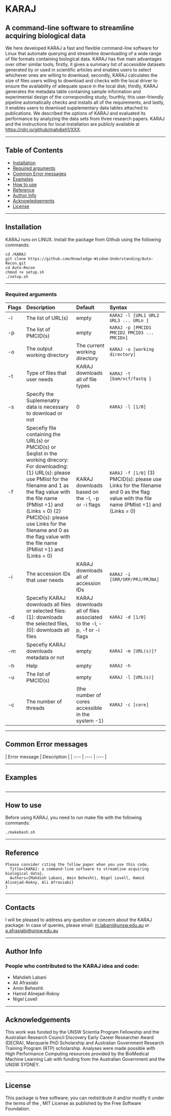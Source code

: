 

KARAJ
=================================================================================

## A command-line software to streamline acquiring biological data

We here developed KARAJ a fast and flexible command-line software for Linux that automate querying and streamline downloading of a wide range of file formats containing biological data. KARAJ has five main advantages over other similar tools; firstly, it gives a summary list of accessible datasets generated by or used in scientific articles and enables users to select whichever ones are willing to download; secondly, KARAJ calculates the size of files users willing to download and checks with the local driver to ensure the availability of adequate space in the local disk; thirdly, KARAJ generates the metadata table containing sample information and experimental design of the corresponding study; fourthly, this user-friendly pipeline automatically checks and installs all of the requirements, and lastly, it enables users to download supplementary data tables  attached to publications. We described the options of KARAJ and evaluated its performance by analyzing the data sets from three research papers. KARAJ and the instructions for local installation are publicly available at https://rdrr.io/github/mahdieh1/XXX.


--------------------------------------------------------------------------------------------------------------------------------------------

## Table of Contents

- [Installation](#installation)
- [Required arguments](#required-arguments)
- [Common Error messages](#common-error-messages)
- [Examples](#examples)
- [How to use](#how-to-use)
- [Reference](#reference)
- [Author Info](#author-info)
- [Acknowledgements](#acknowledgements)
- [License](#license)

------------------------------------------------------------------------------------------------------------------------

## Installation

KARAJ runs on LINUX. Install the package from Github using the following commands.

```
cd /KARAJ
git clone https://github.com/Knowledge-Wisdom-Understanding/Auto-Recon.git
cd Auto-Recon
chmod +x setup.sh
./setup.sh
```
------------------------------------------------------------------------------------------------------------------------

### Required arguments

| Flags | Description | Default | Syntax | 
| :--- | :--- | :--- | :--- |  
| -l | The list of URL(s) | empty | `KARAJ -l [URL1 URL2 URL3 ... URLn ]` 
| -p	| The list of PMCID(s) | empty | `KARAJ -p [PMCID1 PMCID2 PMCID3 ... PMCIDn]`
| -o	| The output working directory | The current working directory | `KARAJ -o [working directory]`
| -t	| Type of files that user needs | KARAJ downloads all of file types | `KARAJ -t [bam/vcf/fastq ]`
| -s	| Specify the Suplemenatry data is necessary to download or not  | 0 | `KARAJ -l [1/0]`
| -f	| Specefiy file containing the URL(s) or PMCID(s) or Seqlist in the working direcory: For downloading: (1) URL(s): please use PMlist for the filename and 1 as the flag value with the file name (PMlist =1) and (Links = 0)   (2) PMCID(s): please use Links for the filename and 0 as the flag value with the file name (PMlist =1) and (Links = 0)   | KARAJ downloads based on the -l, -p or -i flags | `KARAJ -f [1/0]` (3) PMCID(s): please use Links for the filename and 0 as the flag value with the file name (PMlist =1) and (Links = 0)   | KARAJ downloads based on the -l, -p or -i flags | `KARAJ -f [1/2/3]`
| -i	| The accession IDs that user needs| KARAJ downloads all of accession IDs | `KARAJ -i [SRR/SRP/PRJ/PRJNA]`
| -d	| Specefiy KARAJ downloads all files or selected files: (1): downloads the selected files, (0): downloads all files | KARAJ downloads all of files associated to the -l, -p, -f or -i flags| `KARAJ -d [1/0]`
| -m	| Specefiy KARAJ downloads metadata or not | empty | `KARAJ -m [URL(s)]?`
| -h	| Help | empty | `KARAJ -h `
| -u	| The list of PMCID(s) | empty | `KARAJ -l [URL(s)]`
| -c	| The number of threads| (the number of cores accessible in the system -1) | `KARAJ -c [core]`

------------------------------------------------------------------------------------------------------------------------
## Common Error messages

| Error message | Description |
| :--- | :--- | :--- | 

------------------------------------------------------------------------------------------------------------------------
## Examples

```

```
------------------------------------------------------------------------------------------------------------------------
## How to use

Before using KARAJ, you need to run make file with the following commands:

```
./makebash.sh

```

------------------------------------------------------------------------------------------------------------------------

## Reference
```
Please consider citing the follow paper when you use this code.
  Title={KARAJ: a command-line software to streamline acquiring biological data},
  Authors={Mahdieh Labani, Amin Beheshti, Nigel Lovell, Hamid Alinejad-Rokny, Ali Afrasiabi}
}
```
------------------------------------------------------------------------------------------------------------------------

## Contacts

I will be pleased to address any question or concern about the KARAJ package:
In case of queries, please email: m.labani@unsw.edu.au or a.afrasiabi@unsw.edu.au


------------------------------------------------------------------------------------------------------------------------

## Author Info
### People who contributed to the KARAJ idea and code:
* Mahdieh Labani 
* Ali Afrasiabi
* Amin Beheshti
* Hamid Alinejad-Rokny
* Nigel Lovell

------------------------------------------------------------------------------------------------------------------------

## Acknowledgements
This work was funded by the UNSW Scientia Program Fellowship and the Australian Research Council Discovery Early Career Researcher Award (DECRA), Macquarie PhD Scholarship and Australian Government Research Training Program (RTP) scholarship. Analyses were made possible with High Performance Computing resources provided by the BioMedical Machine Learning Lab with funding from the Australian Government and the UNSW SYDNEY.

------------------------------------------------------------------------------------------------------------------------

## License

This package is free software; you can redistribute it and/or modify it under the terms of the , MIT License as published by the Free Software Foundation.


